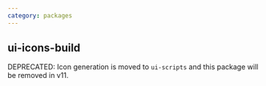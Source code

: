 ```yaml
---
category: packages
---
```


## ui-icons-build

DEPRECATED: Icon generation is moved to `ui-scripts` and this package will be removed in v11.
